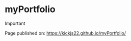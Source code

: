 <h1>myPortfolio</h1>

> [!IMPORTANT]  
> Page published on: https://kickjs22.github.io/myPortfolio/

